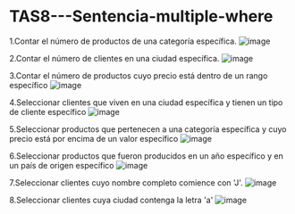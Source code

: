 # TAS8---Sentencia-multiple-where
1.Contar el número de productos de una categoría específica.
![image](https://github.com/jmbanegas/TAS8---Sentencia-multiple-where/assets/146044844/21889e1a-eb2b-4123-afb1-71bd1975bf1a)

2.Contar el número de clientes en una ciudad específica.
![image](https://github.com/jmbanegas/TAS8---Sentencia-multiple-where/assets/146044844/da6ba823-efea-4973-9b89-c0dba7f2b874)

3.Contar el número de productos cuyo precio está dentro de un rango específico 
![image](https://github.com/jmbanegas/TAS8---Sentencia-multiple-where/assets/146044844/82887bf2-e1cb-41c9-93f5-0cd4c03d71ae)

4.Seleccionar clientes que viven en una ciudad específica y tienen un tipo de cliente específico
![image](https://github.com/jmbanegas/TAS8---Sentencia-multiple-where/assets/146044844/7a793e15-c6c1-4665-92e9-5bda24ff7b57)

5.Seleccionar productos que pertenecen a una categoría específica y cuyo precio está por encima de un valor específico
![image](https://github.com/jmbanegas/TAS8---Sentencia-multiple-where/assets/146044844/0de180c5-a466-4758-b6ad-04d2e337ec48)

6.Seleccionar productos que fueron producidos en un año específico y en un país de origen específico
![image](https://github.com/jmbanegas/TAS8---Sentencia-multiple-where/assets/146044844/f4bdd422-c69a-442b-97ef-17d0034030ff)

7.Seleccionar clientes cuyo nombre completo comience con 'J'.
![image](https://github.com/jmbanegas/TAS8---Sentencia-multiple-where/assets/146044844/ba2d41d3-b9aa-42dd-bcd2-b4323f45412d)

8.Seleccionar clientes cuya ciudad contenga la letra 'a'
![image](https://github.com/jmbanegas/TAS8---Sentencia-multiple-where/assets/146044844/0add6f5c-02ee-49b3-b9c7-a80b8f279527)
